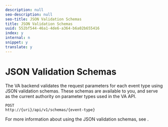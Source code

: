 ```yaml
---
description: null
seo-description: null
seo-title: JSON Validation Schemas
title: JSON Validation Schemas
uuid: 552bf544-46a1-4de6-a364-b6a02b655416
index: y
internal: n
snippet: y
translate: y
---
```


# JSON Validation Schemas

The VA backend validates the request parameters for each event type using JSON validation schemas. These schemas are available to you, and serve as the current authority on parameter types used in the VA API.

```
POST
http://{uri}/api/v1/schemas/{event-type}
```

For more information about using the JSON validation schemas, see [](../../media-collection-api/mc-api-impl/mc-api-validate-reqs.md).

